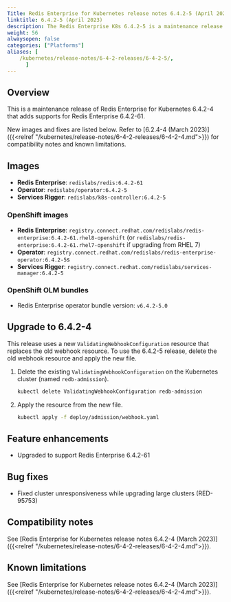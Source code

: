 ```yaml
---
Title: Redis Enterprise for Kubernetes release notes 6.4.2-5 (April 2023)
linktitle: 6.4.2-5 (April 2023)
description: The Redis Enterprise K8s 6.4.2-5 is a maintenance release for version 6.4.2-4.
weight: 56
alwaysopen: false
categories: ["Platforms"]
aliases: [ 
    /kubernetes/release-notes/6-4-2-releases/6-4-2-5/,
      ]
---
```

## Overview

This is a maintenance release of Redis Enterprise for Kubernetes 6.4.2-4 that adds supports for Redis Enterprise 6.4.2-61.

New images and fixes are listed below. Refer to [6.2.4-4 (March 2023)]({{<relref "/kubernetes/release-notes/6-4-2-releases/6-4-2-4.md">}}) for compatibility notes and known limitations.

## Images

* **Redis Enterprise**: `redislabs/redis:6.4.2-61`
* **Operator**: `redislabs/operator:6.4.2-5`
* **Services Rigger**: `redislabs/k8s-controller:6.4.2-5`

### OpenShift images

* **Redis Enterprise**: `registry.connect.redhat.com/redislabs/redis-enterprise:6.4.2-61.rhel8-openshift`
    (or `redislabs/redis-enterprise:6.4.2-61.rhel7-openshift` if upgrading from RHEL 7)
* **Operator**: `registry.connect.redhat.com/redislabs/redis-enterprise-operator:6.4.2-5`s
* **Services Rigger**: `registry.connect.redhat.com/redislabs/services-manager:6.4.2-5`

### OpenShift OLM bundles

* Redis Enterprise operator bundle version: `v6.4.2-5.0`

## Upgrade to 6.4.2-4

This release uses a new `ValidatingWebhookConfiguration` resource that replaces the old webhook resource. To use the 6.4.2-5 release, delete the old webhook resource and apply the new file.

1. Delete the existing `ValidatingWebhookConfiguration` on the Kubernetes cluster (named `redb-admission`).

    ```sh
    kubectl delete ValidatingWebhookConfiguration redb-admission
    ```

1. Apply the resource from the new file.

    ```sh
    kubectl apply -f deploy/admission/webhook.yaml
    ```

## Feature enhancements

* Upgraded to support Redis Enterprise 6.4.2-61

## Bug fixes

* Fixed cluster unresponsiveness while upgrading large clusters (RED-95753)

## Compatibility notes

See [Redis Enterprise for Kubernetes release notes 6.4.2-4 (March 2023)]({{<relref "/kubernetes/release-notes/6-4-2-releases/6-4-2-4.md">}}).

## Known limitations

See [Redis Enterprise for Kubernetes release notes 6.4.2-4 (March 2023)]({{<relref "/kubernetes/release-notes/6-4-2-releases/6-4-2-4.md">}}).
